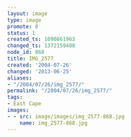 ```yaml
---
layout: image
type: image
promote: 0
status: 1
created_ts: 1090861963
changed_ts: 1372159408
node_id: 868
title: IMG_2577
created: '2004-07-26'
changed: '2013-06-25'
aliases:
- "/2004/07/26/img_2577/"
permalink: "/2004/07/26/img_2577/"
tags:
- East Cape
images:
- - src: image/images/img_2577-868.jpg
    name: img_2577-868.jpg
---
```


